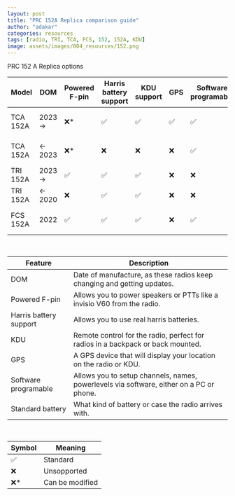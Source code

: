 ```yaml
---
layout: post
title: "PRC 152A Replica comparison guide"
author: "adakar"
categories: resources
tags: [radio, TRI, TCA, FCS, 152, 152A, KDU]
image: assets/images/004_resources/152.png
---
```

PRC 152 A Replica options

| Model    | DOM     | Powered F-pin | Harris battery support | KDU support | GPS | Software programable | Standard battery |
| -------- | ------- | ------------- | ---------------------- | ----------- | --- | -------------------- | ---------------- |
| TCA 152A | 2023 -> | ❌\*          | ✅                     | ✅          | ✅  | ✅                   | 4x 18650 in case |
| TCA 152A | <- 2023 | ❌\*          | ❌                     | ❌          | ❌  | ✅                   | 4x 18650 in case |
| TRI 152A | 2023 -> | ✅            | ✅                     | ✅          | ❌  | ❌                   | Lithium battery  |
| TRI 152A | <- 2020 | ❌            | ✅                     | ✅          | ❌  | ❌                   | Lithium battery  |
| FCS 152A | 2022    | ✅            | ✅                     | ✅          | ❌  | ✅                   | 4x 18650 in case |

 <br/>
 
| Feature                   | Description                                                                               |
|---                        |---                                                                                        |
| DOM                       | Date of manufacture, as these radios keep changing and getting updates.                   |
| Powered F-pin             | Allows you to power speakers or PTTs like a invisio V60 from the radio.                   |
| Harris battery support    | Allows you to use real harris batteries.                                                  |
| KDU                       | Remote control for the radio, perfect for radios in a backpack or back mounted.           |
| GPS                       | A GPS device that will display your location on the radio or KDU.                         | 
| Software programable      | Allows you to setup channels, names, powerlevels via software, either on a PC or phone.   |
| Standard battery          | What kind of battery or case the radio arrives with.                                      |

 <br/>
 
| Symbol | Meaning                  |
|---    |---                        |
| ✅ | Standard                  |
| ❌ | Unsopported               |
| ❌\*    | Can be modified           |


